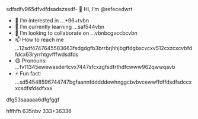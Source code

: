 sdfsdfv965dfvdfdsadszssdf- 👋 Hi, I’m @refecedwrt
- 👀 I’m interested in ...*96+tvbn
- 🌱 I’m currently learning ...saf544vbn
- 💞️ I’m looking to collaborate on ...vbnbcgvccbcvbn
- 📫 How to reach me ...12sdf4747645583663fsdgdgfb3brrbrjhhjbgffdgbxcvcxv512cxzcxcvbfdfdcx63ryrrhtgvfffwdsdfds
- 😄 Pronouns: ...fv11345ewewasdertcvx7447sfcxzgfsdfrthdfcwww962qwwqavb
- ⚡ Fun fact: ...sd54548596744747bgfааппfdddddewhnggcbvbvcewwffdffdsdfsdccxxcsdfsfdsdfxxx
<!---545450522iki632xztgrgtrrtfhggfhghgfh
refeced/refeced is a ✨ special ✨ repositorasdy because its `README.md` fer(this file) appears54on your GitHub prof2522vbile.12cvbbv3545
You can click the Preview link to take a look at your chsdfanges.fgxvcfghbgfhtrgfcvrgedf
--->dfg53saaaaa6dfgfggf
hffhfh
635nbv
333+36336
